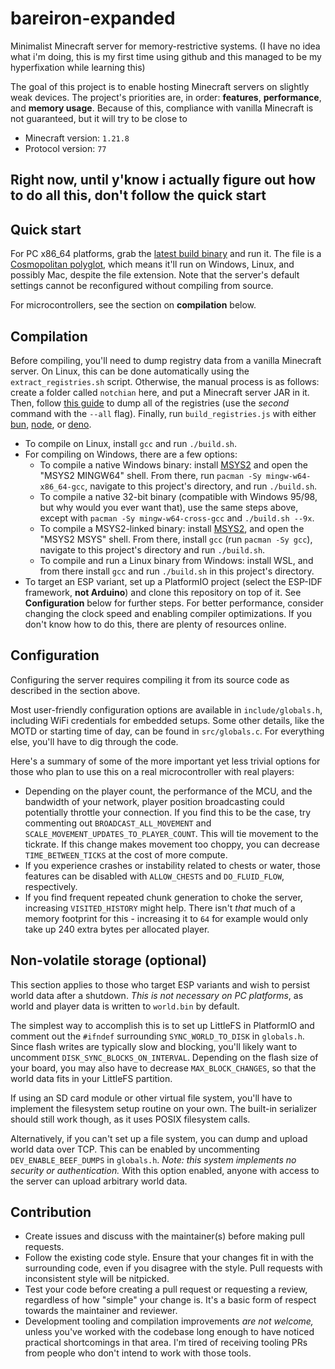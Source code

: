# bareiron-expanded
Minimalist Minecraft server for memory-restrictive  systems. (I have no idea what i'm doing, this is my first time using github and this managed to be my hyperfixation while learning this)

The goal of this project is to enable hosting Minecraft servers on slightly weak devices. The project's priorities are, in order: **features**, **performance**, and **memory usage**. Because of this, compliance with vanilla Minecraft is not guaranteed, but it will try to be close to

- Minecraft version: `1.21.8`
- Protocol version: `77`

## Right now, until y'know i actually figure out how to do all this, don't follow the quick start
## Quick start
For PC x86_64 platforms, grab the [latest build binary](https://github.com/p2r3/bareiron/releases/download/latest/bareiron.exe) and run it. The file is a [Cosmopolitan polyglot](https://github.com/jart/cosmopolitan), which means it'll run on Windows, Linux, and possibly Mac, despite the file extension. Note that the server's default settings cannot be reconfigured without compiling from source.

For microcontrollers, see the section on **compilation** below.

## Compilation
Before compiling, you'll need to dump registry data from a vanilla Minecraft server. On Linux, this can be done automatically using the `extract_registries.sh` script. Otherwise, the manual process is as follows: create a folder called `notchian` here, and put a Minecraft server JAR in it. Then, follow [this guide](https://minecraft.wiki/w/Minecraft_Wiki:Projects/wiki.vg_merge/Data_Generators) to dump all of the registries (use the _second_ command with the `--all` flag). Finally, run `build_registries.js` with either [bun](https://bun.sh/), [node](https://nodejs.org/en/download), or [deno](https://docs.deno.com/runtime/getting_started/installation/).

- To compile on Linux, install `gcc` and run `./build.sh`.
- For compiling on Windows, there are a few options:
  - To compile a native Windows binary: install [MSYS2](https://www.msys2.org/) and open the "MSYS2 MINGW64" shell. From there, run `pacman -Sy mingw-w64-x86_64-gcc`, navigate to this project's directory, and run `./build.sh`.
  - To compile a native 32-bit binary (compatible with Windows 95/98, but why would you ever want that), use the same steps above, except with `pacman -Sy mingw-w64-cross-gcc` and `./build.sh --9x`.
  - To compile a MSYS2-linked binary: install [MSYS2](https://www.msys2.org/), and open the "MSYS2 MSYS" shell. From there, install `gcc` (run `pacman -Sy gcc`), navigate to this project's directory and run `./build.sh`. 
  - To compile and run a Linux binary from Windows: install WSL, and from there install `gcc` and run `./build.sh` in this project's directory.
- To target an ESP variant, set up a PlatformIO project (select the ESP-IDF framework, **not Arduino**) and clone this repository on top of it. See **Configuration** below for further steps. For better performance, consider changing the clock speed and enabling compiler optimizations. If you don't know how to do this, there are plenty of resources online.

## Configuration
Configuring the server requires compiling it from its source code as described in the section above.

Most user-friendly configuration options are available in `include/globals.h`, including WiFi credentials for embedded setups. Some other details, like the MOTD or starting time of day, can be found in `src/globals.c`. For everything else, you'll have to dig through the code.

Here's a summary of some of the more important yet less trivial options for those who plan to use this on a real microcontroller with real players:

- Depending on the player count, the performance of the MCU, and the bandwidth of your network, player position broadcasting could potentially throttle your connection. If you find this to be the case, try commenting out `BROADCAST_ALL_MOVEMENT` and `SCALE_MOVEMENT_UPDATES_TO_PLAYER_COUNT`. This will tie movement to the tickrate. If this change makes movement too choppy, you can decrease `TIME_BETWEEN_TICKS` at the cost of more compute.
- If you experience crashes or instability related to chests or water, those features can be disabled with `ALLOW_CHESTS` and `DO_FLUID_FLOW`, respectively.
- If you find frequent repeated chunk generation to choke the server, increasing `VISITED_HISTORY` might help. There isn't _that_ much of a memory footprint for this - increasing it to `64` for example would only take up 240 extra bytes per allocated player.

## Non-volatile storage (optional)
This section applies to those who target ESP variants and wish to persist world data after a shutdown. *This is not necessary on PC platforms*, as world and player data is written to `world.bin` by default.

The simplest way to accomplish this is to set up LittleFS in PlatformIO and comment out the `#ifndef` surrounding `SYNC_WORLD_TO_DISK` in `globals.h`. Since flash writes are typically slow and blocking, you'll likely want to uncomment `DISK_SYNC_BLOCKS_ON_INTERVAL`. Depending on the flash size of your board, you may also have to decrease `MAX_BLOCK_CHANGES`, so that the world data fits in your LittleFS partition.

If using an SD card module or other virtual file system, you'll have to implement the filesystem setup routine on your own. The built-in serializer should still work though, as it uses POSIX filesystem calls.

Alternatively, if you can't set up a file system, you can dump and upload world data over TCP. This can be enabled by uncommenting `DEV_ENABLE_BEEF_DUMPS` in `globals.h`. *Note: this system implements no security or authentication.* With this option enabled, anyone with access to the server can upload arbitrary world data.

## Contribution
- Create issues and discuss with the maintainer(s) before making pull requests.
- Follow the existing code style. Ensure that your changes fit in with the surrounding code, even if you disagree with the style. Pull requests with inconsistent style will be nitpicked.
- Test your code before creating a pull request or requesting a review, regardless of how "simple" your change is. It's a basic form of respect towards the maintainer and reviewer.
- Development tooling and compilation improvements _are not welcome,_ unless you've worked with the codebase long enough to have noticed practical shortcomings in that area. I'm tired of receiving tooling PRs from people who don't intend to work with those tools.
